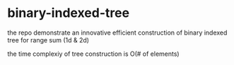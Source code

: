 # binary-indexed-tree
the repo demonstrate an innovative efficient construction of binary indexed tree for range sum (1d & 2d)

the time complexiy of tree construction is O(# of elements)
